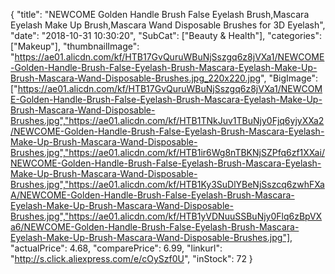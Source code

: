 {
	"title": "NEWCOME Golden Handle Brush False Eyelash Brush,Mascara Eyelash Make Up Brush,Mascara Wand Disposable Brushes for 3D Eyelash",
	"date": "2018-10-31 10:30:20",
	"SubCat": ["Beauty & Health"],
	"categories": ["Makeup"],
	"thumbnailImage": "https://ae01.alicdn.com/kf/HTB17GvQuruWBuNjSszgq6z8jVXa1/NEWCOME-Golden-Handle-Brush-False-Eyelash-Brush-Mascara-Eyelash-Make-Up-Brush-Mascara-Wand-Disposable-Brushes.jpg_220x220.jpg",
	"BigImage": ["https://ae01.alicdn.com/kf/HTB17GvQuruWBuNjSszgq6z8jVXa1/NEWCOME-Golden-Handle-Brush-False-Eyelash-Brush-Mascara-Eyelash-Make-Up-Brush-Mascara-Wand-Disposable-Brushes.jpg","https://ae01.alicdn.com/kf/HTB1TNkJuv1TBuNjy0Fjq6yjyXXa2/NEWCOME-Golden-Handle-Brush-False-Eyelash-Brush-Mascara-Eyelash-Make-Up-Brush-Mascara-Wand-Disposable-Brushes.jpg","https://ae01.alicdn.com/kf/HTB1ir6Wg8nTBKNjSZPfq6zf1XXai/NEWCOME-Golden-Handle-Brush-False-Eyelash-Brush-Mascara-Eyelash-Make-Up-Brush-Mascara-Wand-Disposable-Brushes.jpg","https://ae01.alicdn.com/kf/HTB1Ky3SuDlYBeNjSszcq6zwhFXaA/NEWCOME-Golden-Handle-Brush-False-Eyelash-Brush-Mascara-Eyelash-Make-Up-Brush-Mascara-Wand-Disposable-Brushes.jpg","https://ae01.alicdn.com/kf/HTB1yVDNuuSSBuNjy0Flq6zBpVXa6/NEWCOME-Golden-Handle-Brush-False-Eyelash-Brush-Mascara-Eyelash-Make-Up-Brush-Mascara-Wand-Disposable-Brushes.jpg"],
	"actualPrice": 4.68,
	"comparePrice": 6.99,
	"linkurl": "http://s.click.aliexpress.com/e/cOySzf0U",
	"inStock": 72
}
